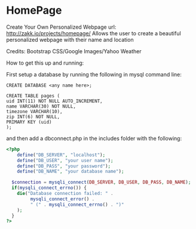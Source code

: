 # HomePage
Create Your Own Personalized Webpage
url: http://zakk.io/projects/homepage/
Allows the user to create a beautiful personalized webpage with their name and location

Credits:
Bootstrap CSS/Google Images/Yahoo Weather

How to get this up and running:

First setup a database by running the following in mysql command line:
```
CREATE DATABASE <any name here>;

CREATE TABLE pages (
uid INT(11) NOT NULL AUTO_INCREMENT,
name VARCHAR(30) NOT NULL,
timezone VARCHAR(10),
zip INT(6) NOT NULL,
PRIMARY KEY (uid)
);
```

and then add a dbconnect.php in the includes folder with the following:
```php
<?php
	define("DB_SERVER", "localhost");
	define("DB_USER", "your user name");
	define("DB_PASS", "your password");
	define("DB_NAME", "your database name");

  $connection = mysqli_connect(DB_SERVER, DB_USER, DB_PASS, DB_NAME);
  if(mysqli_connect_errno()) {
    die("Database connection failed: " . 
         mysqli_connect_error() . 
         " (" . mysqli_connect_errno() . ")"
    );
  }
?>
```
